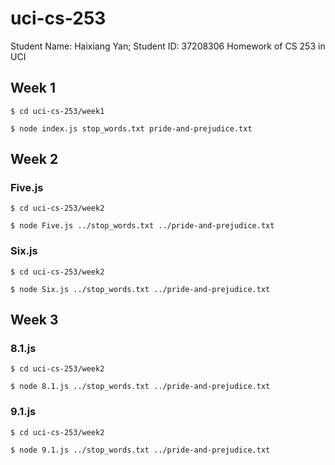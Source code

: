 # uci-cs-253

Student Name: Haixiang Yan;
Student ID: 37208306
Homework of CS 253 in UCI

## Week 1

```
$ cd uci-cs-253/week1

$ node index.js stop_words.txt pride-and-prejudice.txt
```

## Week 2

### Five.js

```
$ cd uci-cs-253/week2

$ node Five.js ../stop_words.txt ../pride-and-prejudice.txt
```

### Six.js

```
$ cd uci-cs-253/week2

$ node Six.js ../stop_words.txt ../pride-and-prejudice.txt
```

## Week 3

### 8.1.js

```
$ cd uci-cs-253/week2

$ node 8.1.js ../stop_words.txt ../pride-and-prejudice.txt
```

### 9.1.js

```
$ cd uci-cs-253/week2

$ node 9.1.js ../stop_words.txt ../pride-and-prejudice.txt
```